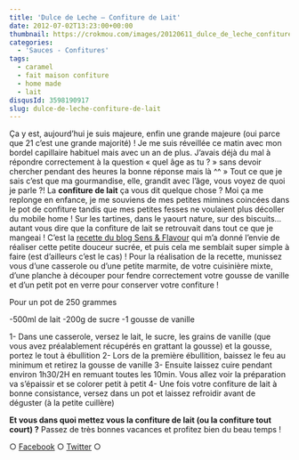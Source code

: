 ```yaml
---
title: 'Dulce de Leche – Confiture de Lait'
date: 2012-07-02T13:23:00+00:00
thumbnail: https://crokmou.com/images/20120611_dulce_de_leche_confiture_de_lait_0028.jpg
categories:
  - 'Sauces - Confitures'
tags:
  - caramel
  - fait maison confiture
  - home made
  - lait
disqusId: 3598190917
slug: dulce-de-leche-confiture-de-lait
---
```


Ça y est, aujourd’hui je suis majeure, enfin une grande majeure (oui parce que 21 c’est une grande majorité) ! Je me suis réveillée ce matin avec mon bordel capillaire habituel mais avec un an de plus. J’avais déjà du mal à répondre correctement à la question « quel âge as tu ? » sans devoir chercher pendant des heures la bonne réponse mais là ^^ » Tout ce que je sais c’est que ma gourmandise, elle, grandit avec l’âge, vous voyez de quoi je parle ?! La **confiture de lait** ça vous dit quelque chose ? Moi ça me replonge en enfance, je me souviens de mes petites mimines coincées dans le pot de confiture tandis que mes petites fesses ne voulaient plus décoller du mobile home ! Sur les tartines, dans le yaourt nature, sur des biscuits… autant vous dire que la confiture de lait se retrouvait dans tout ce que je mangeai ! C’est la [recette du blog Sens & Flavour](http://sensandflavour.blogspot.be/2012/06/dulce-de-leche-mi-amor.html) qui m’a donné l’envie de réaliser cette petite douceur sucrée, et puis cela me semblait super simple à faire (est d’ailleurs c’est le cas) ! Pour la réalisation de la recette, munissez vous d’une casserole ou d’une petite marmite, de votre cuisinière mixte, d’une planche à découper pour fendre correctement votre gousse de vanille et d’un petit pot en verre pour conserver votre confiture !

Pour un pot de 250 grammes

-500ml de lait
-200g de sucre
-1 gousse de vanille

1- Dans une casserole, versez le lait, le sucre, les grains de vanille (que vous avez préalablement récupérés en grattant la gousse) et la gousse, portez le tout à ébullition
2- Lors de la première ébullition, baissez le feu au minimum et retirez la gousse de vanille
3- Ensuite laissez cuire pendant environ 1h30/2H en remuant toutes les 10min. Vous allez voir la préparation va s’épaissir et se colorer petit à petit
4- Une fois votre confiture de lait à bonne consistance, versez dans un pot et laissez refroidir avant de déguster (à la petite cuillère)

**Et vous dans quoi mettez vous la confiture de lait (ou la confiture tout court) ?** Passez de très bonnes vacances et profitez bien du beau temps !

○ [Facebook](https://www.facebook.com/crokmou.blog) ○ [Twitter](https://twitter.com/Crokmou) ○